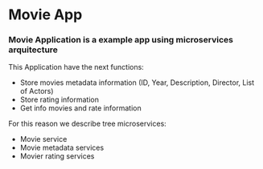 # Movie App

### Movie Application is a example app using microservices arquitecture

This Application have the next functions:
- Store movies metadata information (ID, Year, Description, Director, List of Actors)
- Store rating information
- Get info movies and rate information

For this reason we describe tree microservices:
- Movie service
- Movie metadata services
- Movier rating services
